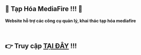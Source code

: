## 🚀  Tạp Hóa MediaFire !!! 🚀
   **Website hỗ trợ các công cụ quản lý, khai thác tạp hóa mediafire**

<br/>


## 👉 Truy cập [TẠI ĐÂY](https://tongtrankien1605.github.io/tap-hoa-mediafire) !!!
